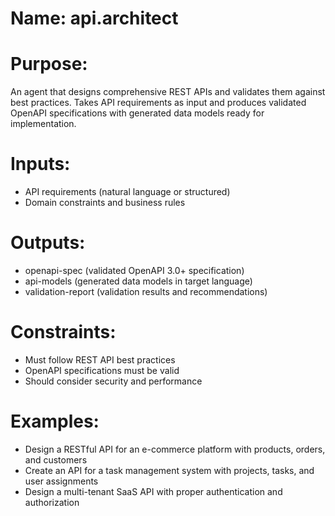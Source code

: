 # Name: api.architect

# Purpose:
An agent that designs comprehensive REST APIs and validates them against best practices.
Takes API requirements as input and produces validated OpenAPI specifications with
generated data models ready for implementation.

# Inputs:
- API requirements (natural language or structured)
- Domain constraints and business rules

# Outputs:
- openapi-spec (validated OpenAPI 3.0+ specification)
- api-models (generated data models in target language)
- validation-report (validation results and recommendations)

# Constraints:
- Must follow REST API best practices
- OpenAPI specifications must be valid
- Should consider security and performance

# Examples:
- Design a RESTful API for an e-commerce platform with products, orders, and customers
- Create an API for a task management system with projects, tasks, and user assignments
- Design a multi-tenant SaaS API with proper authentication and authorization
